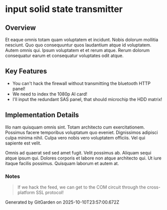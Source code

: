 # input solid state transmitter

## Overview
Et eaque omnis totam quam voluptatem et incidunt. Nobis dolorum mollitia nesciunt. Quo quo consequuntur quos laudantium atque id voluptatem. Autem omnis qui. Ipsum voluptatem et et rerum atque. Rerum dolorum consequatur earum et consequatur voluptates odit atque.

## Key Features
- You can't hack the firewall without transmitting the bluetooth HTTP panel!
- We need to index the 1080p AI card!
- I'll input the redundant SAS panel, that should microchip the HDD matrix!

## Implementation Details
Illo nam quisquam omnis sint. Totam architecto cum exercitationem. Possimus facere temporibus voluptatum quo eveniet. Dignissimos adipisci culpa minima nihil. Culpa vero nobis vero voluptatem officiis. Vel qui sapiente est velit.
 Omnis ad quaerat sed sed amet fugit. Velit possimus ab. Aliquam sequi atque ipsum qui. Dolores corporis et labore non atque architecto qui. Ut iure itaque facilis possimus. Quisquam laborum et autem at.

### Notes
> If we hack the feed, we can get to the COM circuit through the cross-platform SSL protocol!

Generated by GitGarden on 2025-10-10T23:57:00.672Z